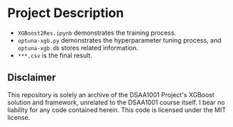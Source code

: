 # Project Description

- `XGBoost2Res.ipynb` demonstrates the training process.
- `optuna-xgb.py` demonstrates the hyperparameter tuning process, and `optuna-xgb.db` stores related information.
- `***.csv` is the final result.

## Disclaimer

This repository is solely an archive of the DSAA1001 Project's XGBoost solution and framework, unrelated to the DSAA1001 course itself. I bear no liability for any code contained herein. This code is licensed under the MIT license.
